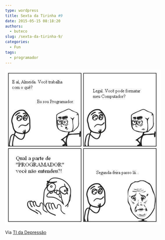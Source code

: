 ```yaml
---
type: wordpress
title: Sexta da Tirinha #9
date: 2015-05-15 08:18:20
authors:
  - buteco
slug: /sexta-da-tirinha-9/
categories:
  - Fun
tags:
  - programador
---
```


<img class=" aligncenter" src="/images/wp-content/uploads/2015/05/programador.jpg" alt="Programador" />

Via <a href="https://www.facebook.com/TIDepressao" target="_blank">TI da Depressão</a>